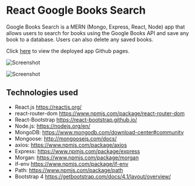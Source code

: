 # React Google Books Search

Google Books Search is a MERN (Mongo, Express, React, Node) app that allows users to search for books using the Google Books API and save any book to a database. Users can also delete any saved books.

Click [here](https://pure-stream-37289.herokuapp.com/) to view the deployed app Github pages.

![Screenshot](screenshot.JPG)

![Screenshot](screenshot4.JPG)

## Technologies used
* React.js https://reactjs.org/
* react-router-dom https://www.npmjs.com/package/react-router-dom
* React-Bootstrap https://react-bootstrap.github.io/
* Node.js: https://nodejs.org/en/
* MongoDB: https://www.mongodb.com/download-center#community
* Mongoose: http://mongoosejs.com/docs/
* axios: https://www.npmjs.com/package/axios
* Express: https://www.npmjs.com/package/express
* Morgan: https://www.npmjs.com/package/morgan
* if-env https://www.npmjs.com/package/if-env
* Path: https://www.npmjs.com/package/path
* Bootstrap 4 https://getbootstrap.com/docs/4.1/layout/overview/


<!-- ### Starting the app locally

Start by installing front and backend dependencies. While in this directory, run the following command:

```
npm install
```

This should install node modules within the server and the client folder.

After both installations complete, run the following command in your terminal:

```
npm start
```

Your app should now be running on <http://localhost:3000>. The Express server should intercept any AJAX requests from the client.

### Deployment (Heroku)

To deploy, simply add and commit your changes, and push to Heroku. As is, the NPM scripts should take care of the rest. -->
